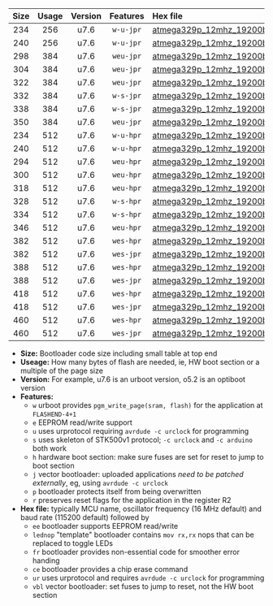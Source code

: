 |Size|Usage|Version|Features|Hex file|
|:-:|:-:|:-:|:-:|:--|
|234|256|u7.6|`w-u-jpr`|[atmega329p_12mhz_19200bps_ur_vbl.hex](https://raw.githubusercontent.com/stefanrueger/urboot/main/atmega329p_12mhz_19200bps_ur_vbl.hex)|
|240|256|u7.6|`w-u-jpr`|[atmega329p_12mhz_19200bps_lednop_ur_vbl.hex](https://raw.githubusercontent.com/stefanrueger/urboot/main/atmega329p_12mhz_19200bps_lednop_ur_vbl.hex)|
|298|384|u7.6|`weu-jpr`|[atmega329p_12mhz_19200bps_ee_ur_vbl.hex](https://raw.githubusercontent.com/stefanrueger/urboot/main/atmega329p_12mhz_19200bps_ee_ur_vbl.hex)|
|304|384|u7.6|`weu-jpr`|[atmega329p_12mhz_19200bps_ee_lednop_ur_vbl.hex](https://raw.githubusercontent.com/stefanrueger/urboot/main/atmega329p_12mhz_19200bps_ee_lednop_ur_vbl.hex)|
|322|384|u7.6|`weu-jpr`|[atmega329p_12mhz_19200bps_ee_lednop_fr_ur_vbl.hex](https://raw.githubusercontent.com/stefanrueger/urboot/main/atmega329p_12mhz_19200bps_ee_lednop_fr_ur_vbl.hex)|
|332|384|u7.6|`w-s-jpr`|[atmega329p_12mhz_19200bps_vbl.hex](https://raw.githubusercontent.com/stefanrueger/urboot/main/atmega329p_12mhz_19200bps_vbl.hex)|
|338|384|u7.6|`w-s-jpr`|[atmega329p_12mhz_19200bps_lednop_vbl.hex](https://raw.githubusercontent.com/stefanrueger/urboot/main/atmega329p_12mhz_19200bps_lednop_vbl.hex)|
|350|384|u7.6|`weu-jpr`|[atmega329p_12mhz_19200bps_ee_lednop_fr_ce_ur_vbl.hex](https://raw.githubusercontent.com/stefanrueger/urboot/main/atmega329p_12mhz_19200bps_ee_lednop_fr_ce_ur_vbl.hex)|
|234|512|u7.6|`w-u-hpr`|[atmega329p_12mhz_19200bps_ur.hex](https://raw.githubusercontent.com/stefanrueger/urboot/main/atmega329p_12mhz_19200bps_ur.hex)|
|240|512|u7.6|`w-u-hpr`|[atmega329p_12mhz_19200bps_lednop_ur.hex](https://raw.githubusercontent.com/stefanrueger/urboot/main/atmega329p_12mhz_19200bps_lednop_ur.hex)|
|294|512|u7.6|`weu-hpr`|[atmega329p_12mhz_19200bps_ee_ur.hex](https://raw.githubusercontent.com/stefanrueger/urboot/main/atmega329p_12mhz_19200bps_ee_ur.hex)|
|300|512|u7.6|`weu-hpr`|[atmega329p_12mhz_19200bps_ee_lednop_ur.hex](https://raw.githubusercontent.com/stefanrueger/urboot/main/atmega329p_12mhz_19200bps_ee_lednop_ur.hex)|
|318|512|u7.6|`weu-hpr`|[atmega329p_12mhz_19200bps_ee_lednop_fr_ur.hex](https://raw.githubusercontent.com/stefanrueger/urboot/main/atmega329p_12mhz_19200bps_ee_lednop_fr_ur.hex)|
|328|512|u7.6|`w-s-hpr`|[atmega329p_12mhz_19200bps.hex](https://raw.githubusercontent.com/stefanrueger/urboot/main/atmega329p_12mhz_19200bps.hex)|
|334|512|u7.6|`w-s-hpr`|[atmega329p_12mhz_19200bps_lednop.hex](https://raw.githubusercontent.com/stefanrueger/urboot/main/atmega329p_12mhz_19200bps_lednop.hex)|
|346|512|u7.6|`weu-hpr`|[atmega329p_12mhz_19200bps_ee_lednop_fr_ce_ur.hex](https://raw.githubusercontent.com/stefanrueger/urboot/main/atmega329p_12mhz_19200bps_ee_lednop_fr_ce_ur.hex)|
|382|512|u7.6|`wes-hpr`|[atmega329p_12mhz_19200bps_ee.hex](https://raw.githubusercontent.com/stefanrueger/urboot/main/atmega329p_12mhz_19200bps_ee.hex)|
|382|512|u7.6|`wes-jpr`|[atmega329p_12mhz_19200bps_ee_vbl.hex](https://raw.githubusercontent.com/stefanrueger/urboot/main/atmega329p_12mhz_19200bps_ee_vbl.hex)|
|388|512|u7.6|`wes-hpr`|[atmega329p_12mhz_19200bps_ee_lednop.hex](https://raw.githubusercontent.com/stefanrueger/urboot/main/atmega329p_12mhz_19200bps_ee_lednop.hex)|
|388|512|u7.6|`wes-jpr`|[atmega329p_12mhz_19200bps_ee_lednop_vbl.hex](https://raw.githubusercontent.com/stefanrueger/urboot/main/atmega329p_12mhz_19200bps_ee_lednop_vbl.hex)|
|418|512|u7.6|`wes-hpr`|[atmega329p_12mhz_19200bps_ee_lednop_fr.hex](https://raw.githubusercontent.com/stefanrueger/urboot/main/atmega329p_12mhz_19200bps_ee_lednop_fr.hex)|
|418|512|u7.6|`wes-jpr`|[atmega329p_12mhz_19200bps_ee_lednop_fr_vbl.hex](https://raw.githubusercontent.com/stefanrueger/urboot/main/atmega329p_12mhz_19200bps_ee_lednop_fr_vbl.hex)|
|460|512|u7.6|`wes-hpr`|[atmega329p_12mhz_19200bps_ee_lednop_fr_ce.hex](https://raw.githubusercontent.com/stefanrueger/urboot/main/atmega329p_12mhz_19200bps_ee_lednop_fr_ce.hex)|
|460|512|u7.6|`wes-jpr`|[atmega329p_12mhz_19200bps_ee_lednop_fr_ce_vbl.hex](https://raw.githubusercontent.com/stefanrueger/urboot/main/atmega329p_12mhz_19200bps_ee_lednop_fr_ce_vbl.hex)|

- **Size:** Bootloader code size including small table at top end
- **Useage:** How many bytes of flash are needed, ie, HW boot section or a multiple of the page size
- **Version:** For example, u7.6 is an urboot version, o5.2 is an optiboot version
- **Features:**
  + `w` urboot provides `pgm_write_page(sram, flash)` for the application at `FLASHEND-4+1`
  + `e` EEPROM read/write support
  + `u` uses urprotocol requiring `avrdude -c urclock` for programming
  + `s` uses skeleton of STK500v1 protocol; `-c urclock` and `-c arduino` both work
  + `h` hardware boot section: make sure fuses are set for reset to jump to boot section
  + `j` vector bootloader: uploaded applications *need to be patched externally*, eg, using `avrdude -c urclock`
  + `p` bootloader protects itself from being overwritten
  + `r` preserves reset flags for the application in the register R2
- **Hex file:** typically MCU name, oscillator frequency (16 MHz default) and baud rate (115200 default) followed by
  + `ee` bootloader supports EEPROM read/write
  + `lednop` "template" bootloader contains `mov rx,rx` nops that can be replaced to toggle LEDs
  + `fr` bootloader provides non-essential code for smoother error handing
  + `ce` bootloader provides a chip erase command
  + `ur` uses urprotocol and requires `avrdude -c urclock` for programming
  + `vbl` vector bootloader: set fuses to jump to reset, not the HW boot section
